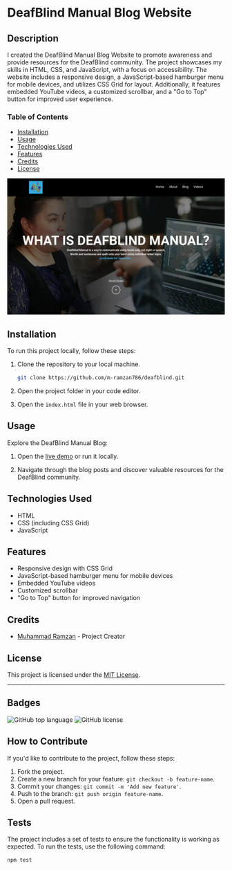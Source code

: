 # DeafBlind Manual Blog Website

## Description

I created the DeafBlind Manual Blog Website to promote awareness and provide resources for the DeafBlind community. The project showcases my skills in HTML, CSS, and JavaScript, with a focus on accessibility. The website includes a responsive design, a JavaScript-based hamburger menu for mobile devices, and utilizes CSS Grid for layout. Additionally, it features embedded YouTube videos, a customized scrollbar, and a "Go to Top" button for improved user experience.

### Table of Contents

- [Installation](#installation)
- [Usage](#usage)
- [Technologies Used](#technologies-used)
- [Features](#features)
- [Credits](#credits)
- [License](#license)

![Deafblind Blog Screenshot](assets/images/deafblind-thumbnail.png)

## Installation

To run this project locally, follow these steps:

1. Clone the repository to your local machine.
    ```bash
    git clone https://github.com/m-ramzan786/deafblind.git
    ```

2. Open the project folder in your code editor.

3. Open the `index.html` file in your web browser.

## Usage

Explore the DeafBlind Manual Blog:

1. Open the [live demo](https://deafblind.vercel.app/) or run it locally.

2. Navigate through the blog posts and discover valuable resources for the DeafBlind community.

## Technologies Used

- HTML
- CSS (including CSS Grid)
- JavaScript

## Features

- Responsive design with CSS Grid
- JavaScript-based hamburger menu for mobile devices
- Embedded YouTube videos
- Customized scrollbar
- "Go to Top" button for improved navigation

## Credits

- [Muhammad Ramzan](https://github.com/m-ramzan786) - Project Creator

## License

This project is licensed under the [MIT License](LICENSE).

---

## Badges

![GitHub top language](https://img.shields.io/github/languages/top/m-ramzan786/deafblind)
![GitHub license](https://img.shields.io/github/license/m-ramzan786/deafblind)

## How to Contribute

If you'd like to contribute to the project, follow these steps:

1. Fork the project.
2. Create a new branch for your feature: `git checkout -b feature-name`.
3. Commit your changes: `git commit -m 'Add new feature'`.
4. Push to the branch: `git push origin feature-name`.
5. Open a pull request.

## Tests

The project includes a set of tests to ensure the functionality is working as expected. To run the tests, use the following command:
```bash
npm test
